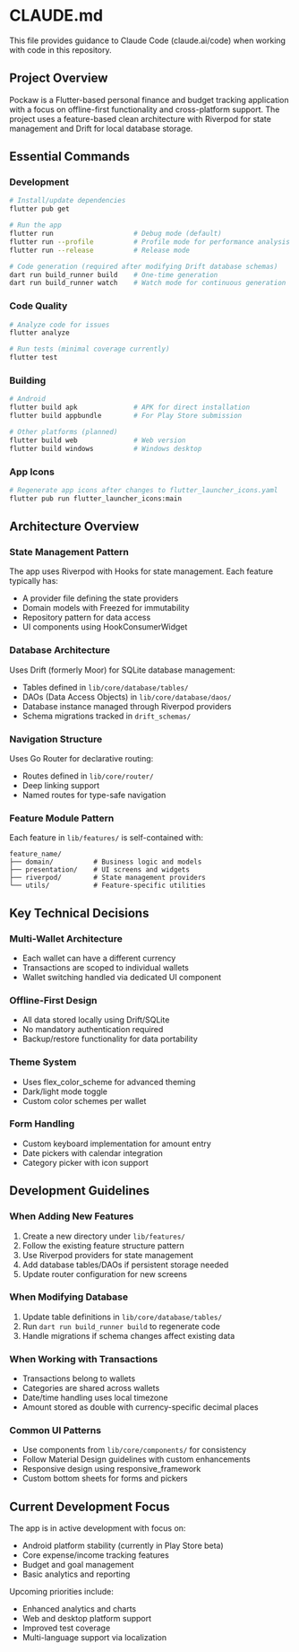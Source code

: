 # CLAUDE.md

This file provides guidance to Claude Code (claude.ai/code) when working with code in this repository.

## Project Overview

Pockaw is a Flutter-based personal finance and budget tracking application with a focus on offline-first functionality and cross-platform support. The project uses a feature-based clean architecture with Riverpod for state management and Drift for local database storage.

## Essential Commands

### Development
```bash
# Install/update dependencies
flutter pub get

# Run the app
flutter run                    # Debug mode (default)
flutter run --profile          # Profile mode for performance analysis
flutter run --release          # Release mode

# Code generation (required after modifying Drift database schemas)
dart run build_runner build    # One-time generation
dart run build_runner watch    # Watch mode for continuous generation
```

### Code Quality
```bash
# Analyze code for issues
flutter analyze

# Run tests (minimal coverage currently)
flutter test
```

### Building
```bash
# Android
flutter build apk              # APK for direct installation
flutter build appbundle        # For Play Store submission

# Other platforms (planned)
flutter build web              # Web version
flutter build windows          # Windows desktop
```

### App Icons
```bash
# Regenerate app icons after changes to flutter_launcher_icons.yaml
flutter pub run flutter_launcher_icons:main
```

## Architecture Overview

### State Management Pattern
The app uses Riverpod with Hooks for state management. Each feature typically has:
- A provider file defining the state providers
- Domain models with Freezed for immutability
- Repository pattern for data access
- UI components using HookConsumerWidget

### Database Architecture
Uses Drift (formerly Moor) for SQLite database management:
- Tables defined in `lib/core/database/tables/`
- DAOs (Data Access Objects) in `lib/core/database/daos/`
- Database instance managed through Riverpod providers
- Schema migrations tracked in `drift_schemas/`

### Navigation Structure
Uses Go Router for declarative routing:
- Routes defined in `lib/core/router/`
- Deep linking support
- Named routes for type-safe navigation

### Feature Module Pattern
Each feature in `lib/features/` is self-contained with:
```
feature_name/
├── domain/          # Business logic and models
├── presentation/    # UI screens and widgets
├── riverpod/        # State management providers
└── utils/           # Feature-specific utilities
```

## Key Technical Decisions

### Multi-Wallet Architecture
- Each wallet can have a different currency
- Transactions are scoped to individual wallets
- Wallet switching handled via dedicated UI component

### Offline-First Design
- All data stored locally using Drift/SQLite
- No mandatory authentication required
- Backup/restore functionality for data portability

### Theme System
- Uses flex_color_scheme for advanced theming
- Dark/light mode toggle
- Custom color schemes per wallet

### Form Handling
- Custom keyboard implementation for amount entry
- Date pickers with calendar integration
- Category picker with icon support

## Development Guidelines

### When Adding New Features
1. Create a new directory under `lib/features/`
2. Follow the existing feature structure pattern
3. Use Riverpod providers for state management
4. Add database tables/DAOs if persistent storage needed
5. Update router configuration for new screens

### When Modifying Database
1. Update table definitions in `lib/core/database/tables/`
2. Run `dart run build_runner build` to regenerate code
3. Handle migrations if schema changes affect existing data

### When Working with Transactions
- Transactions belong to wallets
- Categories are shared across wallets
- Date/time handling uses local timezone
- Amount stored as double with currency-specific decimal places

### Common UI Patterns
- Use components from `lib/core/components/` for consistency
- Follow Material Design guidelines with custom enhancements
- Responsive design using responsive_framework
- Custom bottom sheets for forms and pickers

## Current Development Focus

The app is in active development with focus on:
- Android platform stability (currently in Play Store beta)
- Core expense/income tracking features
- Budget and goal management
- Basic analytics and reporting

Upcoming priorities include:
- Enhanced analytics and charts
- Web and desktop platform support
- Improved test coverage
- Multi-language support via localization